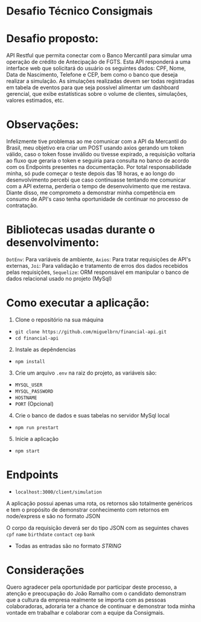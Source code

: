 # Desafio Técnico Consigmais

# Desafio proposto:

API Restful que permita conectar com o Banco Mercantil para simular uma operação de crédito de Antecipação de FGTS. Esta API responderá a uma interface web que solicitará do usuário os seguintes dados: CPF, Nome, Data de Nascimento, Telefone e CEP, bem como o banco que deseja realizar a simulação.
As simulações realizadas devem ser todas registradas em tabela de eventos para que seja possível alimentar um dashboard gerencial, que exibe estatísticas sobre o volume de clientes, simulações, valores estimados, etc.

# Observações:

Infelizmente tive problemas ao me comunicar com a API da Mercantil do Brasil,
meu objetivo era criar um POST usando axios gerando um token válido, caso o token fosse inválido ou tivesse expirado, a requisição voltaria ao fluxo que geraria o token e seguiria para consulta no banco de acordo com os Endpoints presentes na documentação. Por total responsabilidade minha, só pude começar o teste depois das 18 horas, e ao longo do desenvolvimento percebi que caso continuasse tentando me comunicar com a API externa, perderia o tempo de desenvolvimento que me restava. Diante disso, me comprometo a demonstrar minha competência em consumo de API's caso tenha oportunidade de continuar no processo de contratação.

# Bibliotecas usadas durante o desenvolvimento:
`DotEnv`: Para variáveis de ambiente,
`Axios`: Para tratar requisições de API's externas,
`Joi`: Para validação e tratamento de erros dos dados recebidos pelas requisições,
`Sequelize`: ORM responsável em manipular o banco de dados relacional usado no projeto (MySql)
# Como executar a aplicação:

1. Clone o repositório na sua máquina
  * `git clone https://github.com/miguelbrn/financial-api.git`
  * `cd financial-api`
2. Instale as depêndencias
  * `npm install`
3. Crie um arquivo `.env` na raiz do projeto,
  as variáveis são:
  * `MYSQL_USER`
  * `MYSQL_PASSWORD`
  * `HOSTNAME`
  * `PORT` (Opcional)
4. Crie o banco de dados e suas tabelas no servidor MySql local
  * `npm run prestart`
5. Inicie a aplicação
  * `npm start`

# Endpoints

* `localhost:3000/client/simulation`

A aplicação possui apenas uma rota, os retornos são totalmente genéricos e tem o propósito de demonstrar conhecimento com retornos em node/express e são no formato JSON


O corpo da requisição deverá ser do tipo JSON com as seguintes chaves
  `cpf` `name` `birthdate` `contact` `cep` `bank`
  * Todas as entradas são no formato *STRING*

# Considerações

Quero agradecer pela oportunidade por participar deste processo, a atenção e preocupação do João Ramalho com o candidato demonstram que a cultura da empresa realmente se importa com as pessoas colaboradoras, adoraria ter a chance de continuar e demonstrar toda minha vontade em trabalhar e colaborar com a equipe da Consigmais.